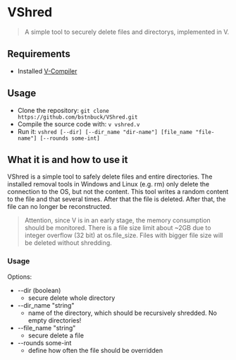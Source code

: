 # VShred

> A simple tool to securely delete files and directorys, implemented in V.

## Requirements
- Installed [V-Compiler](https://github.com/vlang/v)

## Usage
* Clone the repository: ```git clone https://github.com/bstnbuck/VShred.git``` 
* Compile the source code with: ```v vshred.v ``` 
* Run it: ```vshred [--dir] [--dir_name "dir-name"] [file_name "file-name"] [--rounds some-int] ```

## What it is and how to use it
VShred is a simple tool to safely delete files and entire directories. 
The installed removal tools in Windows and Linux (e.g. rm) only delete the connection to the OS, but not the content. 
This tool writes a random content to the file and that several times. After that the file is deleted. After that, the file can no longer be reconstructed. 

> Attention, since V is in an early stage, the memory consumption should be monitored.
There is a file size limit about ~2GB due to integer overflow (32 bit) at os.file_size. Files with bigger file size will be deleted without shredding.

### Usage
Options:
* --dir (boolean)                     
    * secure delete whole directory
*  --dir_name "string"       
    * name of the directory, which should be recursively shredded. No empty directories!
*  --file_name "string"      
    * secure delete a file
*  --rounds some-int            
    * define how often the file should be overridden
